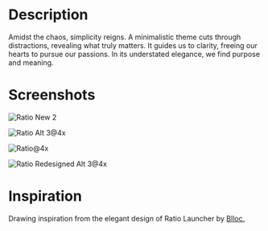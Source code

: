 # Description
Amidst the chaos, simplicity reigns. A minimalistic theme cuts through distractions, revealing what truly matters. It guides us to clarity, freeing our hearts to pursue our passions. In its understated elegance, we find purpose and meaning.
# Screenshots

![Ratio New 2](https://github.com/TakiShiwa/Themes/assets/137756384/68acc381-c2d5-43b0-afbd-04bd4b19ca52)

![Ratio Alt 3@4x](https://github.com/TakiShiwa/Themes/assets/137756384/5b04565e-3797-4793-83fe-07062f18aed4)

![Ratio@4x](https://github.com/TakiShiwa/Themes/assets/137756384/dba91cd6-5241-44fc-a3c8-3ddfa13def2a)

![Ratio Redesigned Alt 3@4x](https://github.com/TakiShiwa/Themes/assets/137756384/e3f1e921-050c-4690-b311-e45748517da5)

# Inspiration
Drawing inspiration from the elegant design of Ratio Launcher by [Blloc.](https://www.blloc.com/)
